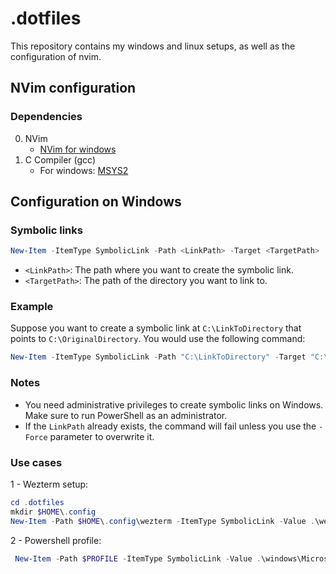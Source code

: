 # .dotfiles

This repository contains my windows and linux setups, as well as the configuration of nvim.

## NVim configuration

### Dependencies

0. NVim
    - [NVim for windows](https://neovim.io/)
1. C Compiler (gcc)
    - For windows: [MSYS2](https://code.visualstudio.com/docs/languages/cpp)

## Configuration on Windows

### Symbolic links

```powershell
New-Item -ItemType SymbolicLink -Path <LinkPath> -Target <TargetPath>
```

- `<LinkPath>`: The path where you want to create the symbolic link.
- `<TargetPath>`: The path of the directory you want to link to.

### Example
Suppose you want to create a symbolic link at `C:\LinkToDirectory` that points to `C:\OriginalDirectory`. You would use the following command:

```powershell
New-Item -ItemType SymbolicLink -Path "C:\LinkToDirectory" -Target "C:\OriginalDirectory"
```

### Notes
- You need administrative privileges to create symbolic links on Windows. Make sure to run PowerShell as an administrator.
- If the `LinkPath` already exists, the command will fail unless you use the `-Force` parameter to overwrite it.

### Use cases

1 - Wezterm setup:

 ```powershell
cd .dotfiles
mkdir $HOME\.config
New-Item -Path $HOME\.config\wezterm -ItemType SymbolicLink -Value .\wezterm
 ```

2 - Powershell profile:

```powershell
 New-Item -Path $PROFILE -ItemType SymbolicLink -Value .\windows\Microsoft.PowerShell_profile.ps1
```
